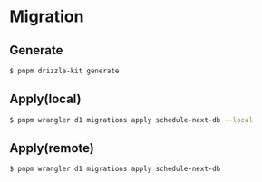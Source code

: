 # Migration
## Generate
```bash
$ pnpm drizzle-kit generate
```

## Apply(local)
```bash
$ pnpm wrangler d1 migrations apply schedule-next-db --local
```

## Apply(remote)
```bash
$ pnpm wrangler d1 migrations apply schedule-next-db
```
